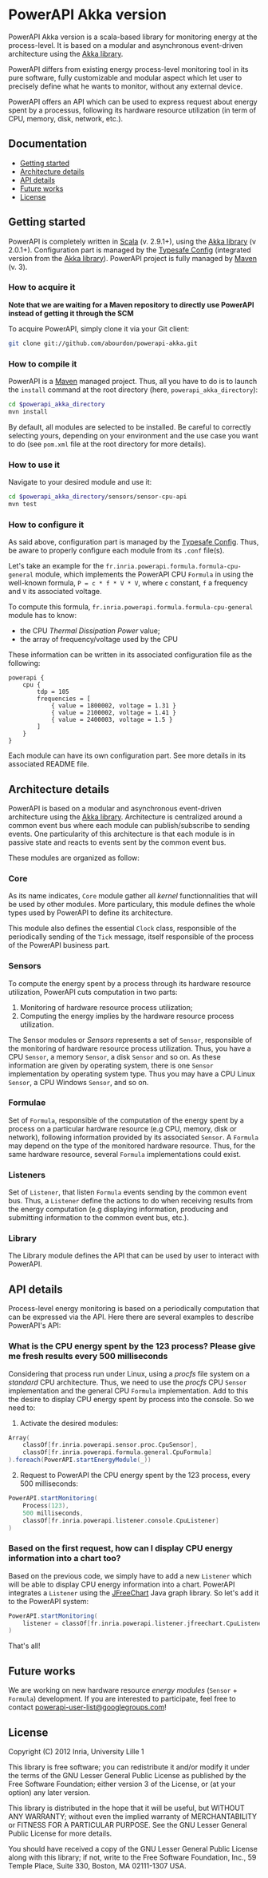 # PowerAPI Akka version

PowerAPI Akka version is a scala-based library for monitoring energy at the process-level. It is based on a modular and asynchronous event-driven architecture using the [Akka library](http://akka.io "Akka library").

PowerAPI differs from existing energy process-level monitoring tool in its pure software, fully customizable and modular aspect which let user to precisely define what he wants to monitor, without any external device.

PowerAPI offers an API which can be used to express request about energy spent by a processus, following its hardware resource utilization (in term of CPU, memory, disk, network, etc.).

## Documentation
* [Getting started](#getting-started)
* [Architecture details](#architecture-details)
* [API details](#api-details)
* [Future works](#future-works)
* [License](#license)

## Getting started

PowerAPI is completely written in [Scala](http://www.scala-lang.org "Scala language") (v. 2.9.1+), using the [Akka library](http://akka.io "Akka library") (v 2.0.1+). Configuration part is managed by the [Typesafe Config](https://github.com/typesafehub/config "Typesafe Config") (integrated version from the [Akka library](http://akka.io "Akka library")).
PowerAPI project is fully managed by [Maven](http://maven.apache.org "Maven") (v. 3).

### How to acquire it

__Note that we are waiting for a Maven repository to directly use PowerAPI instead of getting it through the SCM__

To acquire PowerAPI, simply clone it via your Git client:

``` bash
git clone git://github.com/abourdon/powerapi-akka.git
```

### How to compile it

PowerAPI is a [Maven](http://maven.apache.org "Maven") managed project. Thus, all you have to do is to launch the `install` command at the root directory (here, `powerapi_akka_directory`):

``` bash
cd $powerapi_akka_directory
mvn install
```

By default, all modules are selected to be installed. Be careful to correctly selecting yours, depending on your environment and the use case you want to do (see `pom.xml` file at the root directory for more details).

### How to use it

Navigate to your desired module and use it:

``` bash
cd $powerapi_akka_directory/sensors/sensor-cpu-api
mvn test
```

### How to configure it

As said above, configuration part is managed by the [Typesafe Config](https://github.com/typesafehub/config "Typesafe Config"). Thus, be aware to properly configure each module from its `.conf` file(s).

Let's take an example for the `fr.inria.powerapi.formula.formula-cpu-general` module, which implements the PowerAPI CPU `Formula` in using the well-known formula, `P = c * f * V * V`, where `c` constant, `f` a frequency and `V` its associated voltage.

To compute this formula, `fr.inria.powerapi.formula.formula-cpu-general` module has to know:
* the CPU _Thermal Dissipation Power_ value;
* the array of frequency/voltage used by the CPU

These information can be written in its associated configuration file as the following:
```
powerapi {
	cpu {
		tdp = 105
		frequencies = [
			{ value = 1800002, voltage = 1.31 }
			{ value = 2100002, voltage = 1.41 }
			{ value = 2400003, voltage = 1.5 }
		]
	}
}
```

Each module can have its own configuration part. See more details in its associated README file.

## Architecture details

PowerAPI is based on a modular and asynchronous event-driven architecture using the [Akka library](http://akka.io "Akka library"). Architecture is centralized around a common event bus where each module can publish/subscribe to sending events. One particularity of this architecture is that each module is in passive state and reacts to events sent by the common event bus.

These modules are organized as follow:

### Core

As its name indicates, `Core` module gather all *kernel* functionnalities that will be used by other modules. More particulary, this module defines the whole types used by PowerAPI to define its architecture.

This module also defines the essential `Clock` class, responsible of the periodically sending of the `Tick` message, itself responsible of the process of the PowerAPI business part.

### Sensors

To compute the energy spent by a process through its hardware resource utilization, PowerAPI cuts computation in two parts:
1. Monitoring of hardware resource process utilization;
2. Computing the energy implies by the hardware resource process utilization.

The Sensor modules or _Sensors_ represents a set of `Sensor`, responsible of the monitoring of hardware resource process utilization. Thus, you have a CPU `Sensor`, a memory `Sensor`, a disk `Sensor` and so on.
As these information are given by operating system, there is one `Sensor` implementation by operating system type. Thus you may have a CPU Linux `Sensor`, a CPU Windows `Sensor`, and so on.

### Formulae

Set of `Formula`, responsible of the computation of the energy spent by a process on a particular hardware resource (e.g CPU, memory, disk or network), following information provided by its associated `Sensor`.
A `Formula` may depend on the type of the monitored hardware resource. Thus, for the same hardware resource, several `Formula` implementations could exist.

### Listeners

Set of `Listener`, that listen `Formula` events sending by the common event bus. Thus, a `Listener` define the actions to do when receiving results from the energy computation (e.g displaying information, producing and submitting information to the common event bus, etc.).

### Library

The Library module defines the API that can be used by user to interact with PowerAPI.

## API details

Process-level energy monitoring is based on a periodically computation that can be expressed via the API. Here there are several examples to describe PowerAPI's API:

### What is the CPU energy spent by the 123 process? Please give me fresh results every 500 milliseconds

Considering that process run under Linux, using a _procfs_ file system on a *standard* CPU architecture.
Thus, we need to use the _procfs_ CPU `Sensor` implementation and the general CPU `Formula` implementation. Add to this the desire to display CPU energy spent by process into the console. So we need to:

1. Activate the desired modules:

``` scala
Array(
    classOf[fr.inria.powerapi.sensor.proc.CpuSensor],
    classOf[fr.inria.powerapi.formula.general.CpuFormula]
).foreach(PowerAPI.startEnergyModule(_))
```

2. Request to PowerAPI the CPU energy spent by the 123 process, every 500 milliseconds:

``` scala
PowerAPI.startMonitoring(
    Process(123),
    500 milliseconds,
    classOf[fr.inria.powerapi.listener.console.CpuListener]
)
```

### Based on the first request, how can I display CPU energy information into a chart too?

Based on the previous code, we simply have to add a new `Listener` which will be able to display CPU energy information into a chart.
PowerAPI integrates a `Listener` using the [JFreeChart](http://www.jfree.org/jfreechart "JFreeChart") Java graph library. So let's add it to the PowerAPI system:

``` scala
PowerAPI.startMonitoring(
    listener = classOf[fr.inria.powerapi.listener.jfreechart.CpuListener]
)
```

That's all!

## Future works

We are working on new hardware resource *energy modules* (`Sensor` + `Formula`) development. If you are interested to participate, feel free to contact powerapi-user-list@googlegroups.com!

## License

Copyright (C) 2012 Inria, University Lille 1

This library is free software; you can redistribute it and/or
modify it under the terms of the GNU Lesser General Public
License as published by the Free Software Foundation; either
version 3 of the License, or (at your option) any later version.

This library is distributed in the hope that it will be useful,
but WITHOUT ANY WARRANTY; without even the implied warranty of
MERCHANTABILITY or FITNESS FOR A PARTICULAR PURPOSE.  See the GNU
Lesser General Public License for more details.

You should have received a copy of the GNU Lesser General Public
License along with this library; if not, write to the Free Software
Foundation, Inc., 59 Temple Place, Suite 330, Boston, MA  02111-1307 USA.

